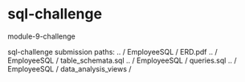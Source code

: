# sql-challenge
module-9-challenge

sql-challenge submission paths:
	.. / EmployeeSQL / ERD.pdf
	.. / EmployeeSQL / table_schemata.sql
	.. / EmployeeSQL / queries.sql
	.. / EmployeeSQL / data_analysis_views / 



